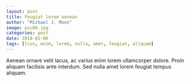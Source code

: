 ```yaml
---
layout: post
title: Feugiat lorem aenean
author: "Michael J. Moon"
image: pic06.jpg
categories: post
date: 2018-02-06
tags: [lcus, enim, lorem, nulla, amet, feugiat, aliquam]
---
```

Aenean ornare velit lacus, ac varius enim lorem ullamcorper dolore. Proin aliquam facilisis ante interdum. Sed nulla amet lorem feugiat tempus aliquam.
